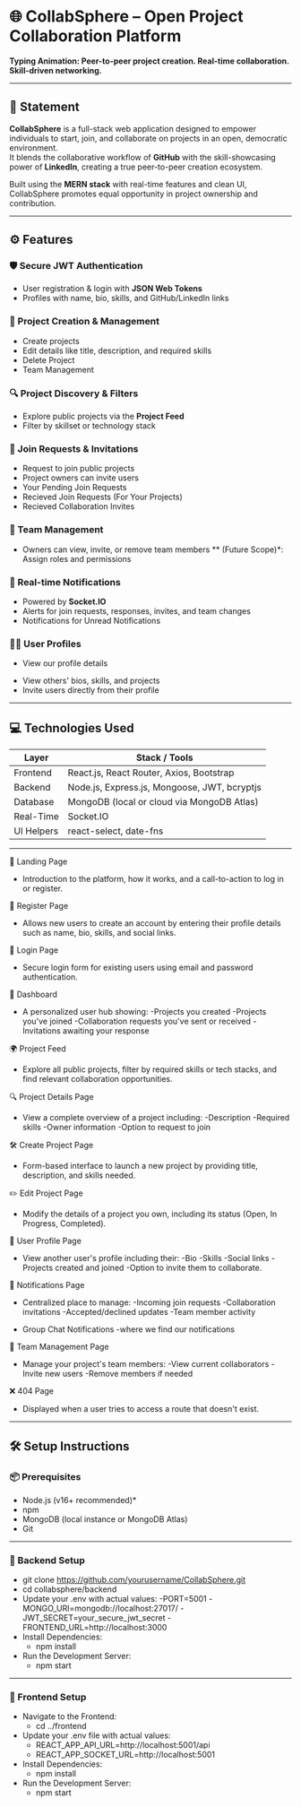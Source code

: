 # 🌐 CollabSphere – Open Project Collaboration Platform

**Typing Animation: Peer-to-peer project creation. Real-time collaboration. Skill-driven networking.**

---

## 🧠 Statement 

**CollabSphere** is a full-stack web application designed to empower individuals to start, join, and collaborate on projects in an open, democratic environment.  
It blends the collaborative workflow of **GitHub** with the skill-showcasing power of **LinkedIn**, creating a true peer-to-peer creation ecosystem.

Built using the **MERN stack** with real-time features and clean UI, CollabSphere promotes equal opportunity in project ownership and contribution.

---

## ⚙️ Features

### 🛡️ Secure JWT Authentication
* User registration & login with **JSON Web Tokens**
* Profiles with name, bio, skills, and GitHub/LinkedIn links

### 📝 Project Creation & Management
* Create  projects
* Edit details like title, description, and required skills
* Delete Project
* Team Management  

### 🔍 Project Discovery & Filters
* Explore public projects via the **Project Feed**
* Filter by skillset or technology stack

### 🤝 Join Requests & Invitations
* Request to join public projects
* Project owners can invite users
* Your Pending Join Requests
* Recieved Join Requests (For Your Projects)
* Recieved Collaboration Invites

### 👥 Team Management
* Owners can view, invite, or remove team members
** (Future Scope)*: Assign roles and permissions

### 🔔 Real-time Notifications
* Powered by **Socket.IO**
* Alerts for join requests, responses, invites, and team changes
* Notifications for Unread Notifications

### 🧑‍💼  User Profiles
* View our profile details 
- View others' bios, skills, and projects
- Invite users directly from their profile

---

## 💻 Technologies Used

| Layer       | Stack / Tools                                           |
|-------------|---------------------------------------------------------|
| Frontend    | React.js, React Router, Axios, Bootstrap |
| Backend     | Node.js, Express.js, Mongoose, JWT, bcryptjs           |
| Database    | MongoDB (local or cloud via MongoDB Atlas)             |
| Real-Time   | Socket.IO                                               |
| UI Helpers  | react-select, date-fns                                  |

---

📍 Landing Page

* Introduction to the platform, how it works, and a call-to-action to log in or register.

📝 Register Page

* Allows new users to create an account by entering their profile details such as name, bio, skills, and social links.

🔐 Login Page

* Secure login form for existing users using email and password authentication.

🧭 Dashboard

* A personalized user hub showing:
  -Projects you created
  -Projects you've joined
  -Collaboration requests you've sent or received
  -Invitations awaiting your response

🌍 Project Feed

* Explore all public projects, filter by required skills or tech stacks, and find relevant collaboration opportunities.

🔍 Project Details Page

* View a complete overview of a project including:
 -Description
 -Required skills
 -Owner information
 -Option to request to join

🛠️ Create Project Page

* Form-based interface to launch a new project by providing title, description, and skills needed.

✏️ Edit Project Page

* Modify the details of a project you own, including its status (Open, In Progress, Completed).

👤 User Profile Page

* View another user's profile including their:
  -Bio
  -Skills
  -Social links
  -Projects created and joined
  -Option to invite them to collaborate.

🔔 Notifications Page

* Centralized place to manage:
  -Incoming join requests
  -Collaboration invitations
  -Accepted/declined updates
  -Team member activity
  
* Group Chat Notifications
   -where we find our notifications

👥 Team Management Page

* Manage your project's team members:
 -View current collaborators
 -Invite new users
 -Remove members if needed

❌ 404 Page

* Displayed when a user tries to access a route that doesn't exist.
---

## 🛠️ Setup Instructions

### 📦 Prerequisites

* Node.js (v16+ recommended)*
* npm 
* MongoDB (local instance or MongoDB Atlas)
* Git

---

### 🔧 Backend Setup

* git clone https://github.com/yourusername/CollabSphere.git
* cd collabsphere/backend
* Update your .env with actual values:
   -PORT=5001
   -MONGO_URI=mongodb://localhost:27017/
   -JWT_SECRET=your_secure_jwt_secret
   -FRONTEND_URL=http://localhost:3000
* Install Dependencies:
   - npm install
* Run the Development Server:
   - npm start

---

### 🎨 Frontend Setup 

* Navigate to the Frontend:
   - cd ../frontend
* Update your .env file with actual values:
   - REACT_APP_API_URL=http://localhost:5001/api
   - REACT_APP_SOCKET_URL=http://localhost:5001
* Install Dependencies:
   - npm install
* Run the Development Server:
   - npm start
